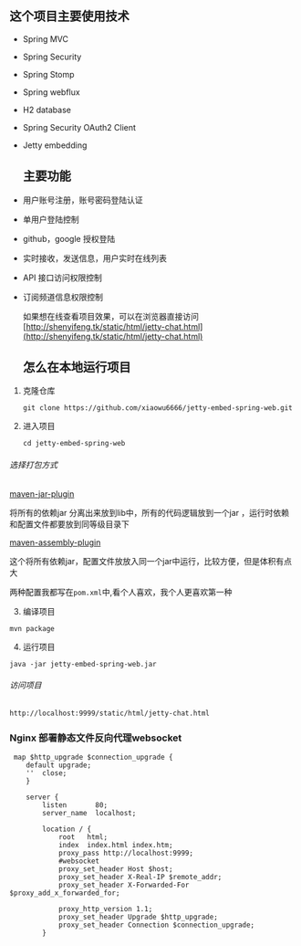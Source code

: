 ## 这个项目主要使用技术

- Spring MVC

- Spring Security

- Spring Stomp

- Spring webflux

- H2 database

- Spring Security OAuth2 Client

- Jetty embedding 


  

  ## 主要功能

- 用户账号注册，账号密码登陆认证

- 单用户登陆控制

- github，google  授权登陆

- 实时接收，发送信息，用户实时在线列表

- API 接口访问权限控制

- 订阅频道信息权限控制

  如果想在线查看项目效果，可以在浏览器直接访问  [http://shenyifeng.tk/static/html/jetty-chat.html](http://shenyifeng.tk/static/html/jetty-chat.html)

  

  ## 怎么在本地运行项目

1. 克隆仓库

   `git clone https://github.com/xiaowu6666/jetty-embed-spring-web.git`

2. 进入项目

   `cd jetty-embed-spring-web`

###### 选择打包方式

[maven-jar-plugin](https://maven.apache.org/plugins/maven-jar-plugin/) 

将所有的依赖jar 分离出来放到lib中，所有的代码逻辑放到一个jar ，运行时依赖和配置文件都要放到同等级目录下

[maven-assembly-plugin](http://maven.apache.org/plugins/maven-assembly-plugin/)

这个将所有依赖jar，配置文件放放入同一个jar中运行，比较方便，但是体积有点大

两种配置我都写在`pom.xml`中,看个人喜欢，我个人更喜欢第一种

3. 编译项目

`mvn package`

4. 运行项目

`java -jar jetty-embed-spring-web.jar`

###### 访问项目

`http://localhost:9999/static/html/jetty-chat.html` 


  ### Nginx 部署静态文件反向代理websocket
  
````
 map $http_upgrade $connection_upgrade {
    default upgrade;
    ''  close;
    }

    server {
        listen       80;
        server_name  localhost;

        location / {
            root   html;
            index  index.html index.htm;
            proxy_pass http://localhost:9999;
            #websocket
            proxy_set_header Host $host;
            proxy_set_header X-Real-IP $remote_addr;
            proxy_set_header X-Forwarded-For $proxy_add_x_forwarded_for;

            proxy_http_version 1.1;
            proxy_set_header Upgrade $http_upgrade;
            proxy_set_header Connection $connection_upgrade;
        }
        
````